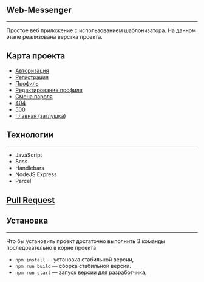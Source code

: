 ## Web-Messenger
---
Простое веб приложение с использованием шаблонизатора. На данном этапе реализована верстка проекта.  

## Карта проекта
- [Авторизация](https://wagerend.netlify.app/login)
- [Регистрация](https://wagerend.netlify.app/signin)
- [Профиль](https://wagerend.netlify.app/user)
- [Редактирование профиля](https://wagerend.netlify.app/edit)
- [Смена пароля](https://wagerend.netlify.app/editPassword)
- [404](https://wagerend.netlify.app/not)
- [500](https://wagerend.netlify.app/500)
- [Главная (заглушка)](https://wagerend.netlify.app/)

## Технологии
---
- JavaScript
- Scss
- Handlebars
- NodeJS Express
- Parcel

## [Pull Request](https://github.com/Wagerend/middle.messenger.praktikum.yandex/pull/2)

## Установка
---
Что бы установить проект достаточно выполнить 3 команды последовательно в корне проекта

- `npm install` — установка стабильной версии,
- `npm run build` — сборка стабильной версии.
- `npm run start` — запуск версии для разработчика,
